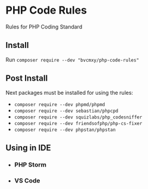 # PHP Code Rules

Rules for PHP Coding Standard

## Install

Run `composer require --dev "bvcmxy/php-code-rules"`

## Post Install

Next packages must be installed for using the rules:
- `composer require --dev phpmd/phpmd`
- `composer require --dev sebastian/phpcpd`
- `composer require --dev squizlabs/php_codesniffer`
- `composer require --dev friendsofphp/php-cs-fixer`
- `composer require --dev phpstan/phpstan`

## Using in IDE

* ### PHP Storm

* ### VS Code